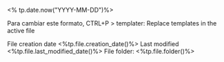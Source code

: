 <% tp.date.now("YYYY-MM-DD")%>

Para cambiar este formato, CTRL+P > templater: Replace templates in the active file


File creation date <%tp.file.creation_date()%>
Last modified <%tp.file.last_modified_date()%>
File folder: <%tp.file.folder()%>